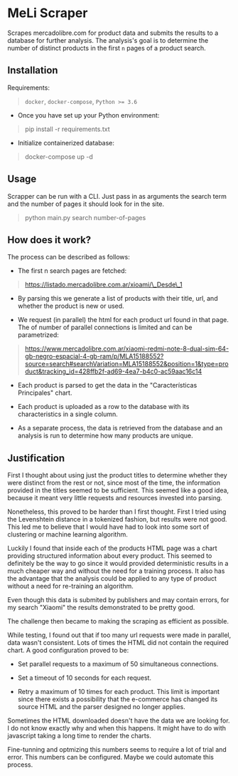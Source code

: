 # MeLi Scraper

Scrapes mercadolibre.com for product data and submits the results to a database for further analysis. 
The analysis's goal is to determine the number of distinct products in the first `n` pages of a product search.


## Installation

Requirements:


>`docker`, `docker-compose`, `Python >= 3.6`


* Once you have set up your Python environment:



>pip install -r requirements.txt


* Initialize containerized database:

>docker-compose up -d


## Usage

Scrapper can be run with a CLI. Just pass in as arguments the search term and the number of pages it should look for in the site.

>python main.py search number-of-pages
  
## How does it work?

The process can be described as follows:

* The first n search pages are fetched: 

>https://listado.mercadolibre.com.ar/xioami/\_Desde\_1

* By parsing this we generate a list of products with their title, url, and whether the product is new or used.

* We request (in parallel) the html for each product url found in that page. The of number of parallel connections is limited and can be parametrized:

> https://www.mercadolibre.com.ar/xiaomi-redmi-note-8-dual-sim-64-gb-negro-espacial-4-gb-ram/p/MLA15188552?source=search#searchVariation=MLA15188552&position=1&type=product&tracking_id=428ffb2f-ad69-4ea7-b4c0-ac59aac16c14

* Each product is parsed to get the data in the "Características Principales" chart. 

* Each product is uploaded as a row to the database with its characteristics in a single column.

* As a separate process, the data is retrieved from the database and an analysis is run to determine how many products are unique.



## Justification

First I thought about using just the product titles to determine whether they were distinct from the rest or not, since most of the time, the information provided in the titles seemed to be sufficient. This seemed like a good idea, because it meant very little requests and resources invested into parsing. 

Nonetheless, this proved to be harder than I first thought. First I tried using the Levenshtein distance in a tokenized fashion, but results were not good. This led me to believe that I would have had to look into some sort of clustering or machine learning algorithm.

Luckily I found that inside each of the products HTML page was a chart providing structured information about every product.
This seemed to definitely be the way to go since it would provided deterministic results in a much cheaper way and without the need for a training process. It also has the advantage that the analysis could be applied to any type of product without a need for re-training an algorithm.

Even though this data is submited by publishers and may contain errors, for my search "Xiaomi" the results demonstrated to be pretty good.

The challenge then became to making the scraping as efficient as possible.

While testing, I found out that if too many url requests were made in parallel, data wasn't consistent. Lots of times the HTML did not contain the required chart. A good configuration proved to be:

* Set parallel requests to a maximum of 50 simultaneous connections.

* Set a timeout of 10 seconds for each request.

* Retry a maximum of 10 times for each product.  This limit is important since there exists a possibility that the e-commerce has changed its source HTML and the parser designed no longer applies. 

Sometimes the HTML downloaded doesn't have the data we are looking for. I do not know exactly why and when this happens. It might have to do with javascript taking a long time to render the charts.

Fine-tunning and optmizing this numbers seems to require a lot of trial and error. This numbers can be configured. Maybe we could automate this process.
